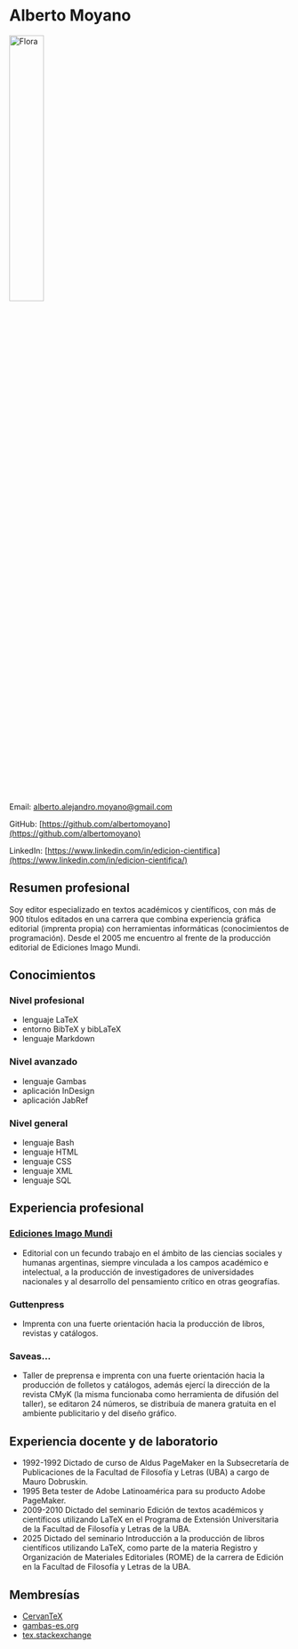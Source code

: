 # Alberto Moyano

<p align="left">
  <img src="img/flora.png" alt="Flora" width="35%">
</p>

Email: alberto.alejandro.moyano@gmail.com

GitHub: [https://github.com/albertomoyano](https://github.com/albertomoyano)

LinkedIn: [https://www.linkedin.com/in/edicion-cientifica](https://www.linkedin.com/in/edicion-cientifica/)

## Resumen profesional

Soy editor especializado en textos académicos y científicos, con más de 900 títulos editados en una carrera que combina experiencia gráfica editorial (imprenta propia) con herramientas informáticas (conocimientos de programación). Desde el 2005 me encuentro al frente de la producción editorial de Ediciones Imago Mundi.

## Conocimientos

### Nivel profesional
- lenguaje LaTeX
- entorno BibTeX y bibLaTeX
- lenguaje Markdown

### Nivel avanzado
- lenguaje Gambas
- aplicación InDesign
- aplicación JabRef

### Nivel general
- lenguaje Bash
- lenguaje HTML
- lenguaje CSS
- lenguaje XML
- lenguaje SQL


## Experiencia profesional

### [Ediciones Imago Mundi](https://www.edicionesimagomundi.com/)
- Editorial con un fecundo trabajo en el ámbito de las ciencias sociales y humanas argentinas, siempre vinculada a los campos académico e intelectual, a la producción de investigadores de universidades nacionales y al desarrollo del pensamiento crítico en otras geografías.

### Guttenpress
- Imprenta con una fuerte orientación hacia la producción de libros, revistas y catálogos.

### Saveas...
- Taller de preprensa e imprenta con una fuerte orientación hacia la producción de folletos y catálogos, además ejercí la dirección de la revista CMyK (la misma funcionaba como herramienta de difusión del taller), se editaron 24 números, se distribuía de manera gratuita en el ambiente publicitario y del diseño gráfico.


## Experiencia docente y de laboratorio
- 1992-1992 Dictado de curso de Aldus PageMaker en la Subsecretaría de Publicaciones de la Facultad de Filosofía y Letras (UBA) a cargo de Mauro Dobruskin.
- 1995 Beta tester de Adobe Latinoamérica para su producto Adobe PageMaker.
- 2009-2010 Dictado del seminario Edición de textos académicos y científicos utilizando LaTeX en el Programa de Extensión Universitaria de la Facultad de Filosofía y Letras de la UBA.
- 2025 Dictado del seminario Introducción a la producción de libros científicos utilizando LaTeX, como parte de la materia Registro y Organización de Materiales Editoriales (ROME) de la carrera de Edición en la Facultad de Filosofía y Letras de la UBA.

## Membresías
- [CervanTeX](http://www.cervantex.es/)
- [gambas-es.org](https://gambas-es.org)
- [tex.stackexchange](https://tex.stackexchange.com/)
